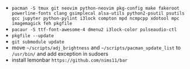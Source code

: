 - `pacman -S tmux git neovim python-neovim pkg-config make fakeroot powerline-fonts clang gsimplecal alsa-utils python2-psutil psutils gcc jupyter python-pylint i3lock compton mpd ncmpcpp xdotool mpc imagemagick feh pkgfile`
- `pacaur -S ttf-font-awesome-4 dmenu2 i3lock-color pulseaudio-ctl`
- `pkgfile --update`
- `git submodule update`
- move `~/scripts/adj_brightness` and `~/scripts/pacman_update_list` to `/usr/bin/` and add exception in sudoers
- install lemonbar `https://github.com/nims11/bar`
